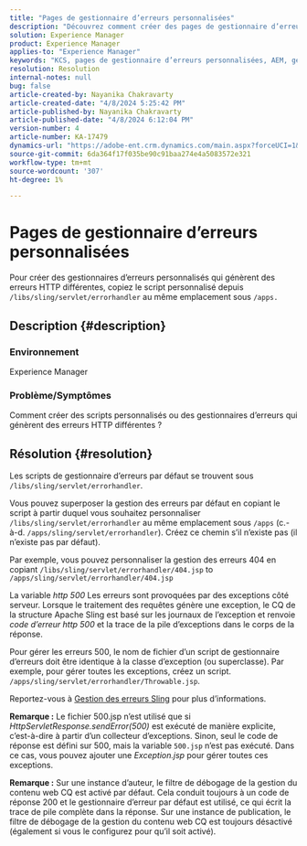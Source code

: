 ```yaml
---
title: "Pages de gestionnaire d’erreurs personnalisées"
description: "Découvrez comment créer des pages de gestionnaire d’erreurs personnalisées."
solution: Experience Manager
product: Experience Manager
applies-to: "Experience Manager"
keywords: "KCS, pages de gestionnaire d’erreurs personnalisées, AEM, gestionnaire d’expérience, "
resolution: Resolution
internal-notes: null
bug: false
article-created-by: Nayanika Chakravarty
article-created-date: "4/8/2024 5:25:42 PM"
article-published-by: Nayanika Chakravarty
article-published-date: "4/8/2024 6:12:04 PM"
version-number: 4
article-number: KA-17479
dynamics-url: "https://adobe-ent.crm.dynamics.com/main.aspx?forceUCI=1&pagetype=entityrecord&etn=knowledgearticle&id=c3ca4800-cdf5-ee11-a1fe-6045bd006295"
source-git-commit: 6da364f17f035be90c91baa274e4a5083572e321
workflow-type: tm+mt
source-wordcount: '307'
ht-degree: 1%

---
```


# Pages de gestionnaire d’erreurs personnalisées


Pour créer des gestionnaires d’erreurs personnalisés qui génèrent des erreurs HTTP différentes, copiez le script personnalisé depuis `/libs/sling/servlet/errorhandler` au même emplacement sous `/apps.`

## Description {#description}


### Environnement

Experience Manager

### Problème/Symptômes

Comment créer des scripts personnalisés ou des gestionnaires d’erreurs qui génèrent des erreurs HTTP différentes ?


## Résolution {#resolution}


Les scripts de gestionnaire d’erreurs par défaut se trouvent sous `/libs/sling/servlet/errorhandler`.

Vous pouvez superposer la gestion des erreurs par défaut en copiant le script à partir duquel vous souhaitez personnaliser `/libs/sling/servlet/errorhandler` au même emplacement sous `/apps` (c.-à-d. `/apps/sling/servlet/errorhandler`). Créez ce chemin s’il n’existe pas (il n’existe pas par défaut).

Par exemple, vous pouvez personnaliser la gestion des erreurs 404 en copiant `/libs/sling/servlet/errorhandler/404.jsp` to `/apps/sling/servlet/errorhandler/404.jsp`

La variable *http 500* Les erreurs sont provoquées par des exceptions côté serveur. Lorsque le traitement des requêtes génère une exception, le CQ de la structure Apache Sling est basé sur les journaux de l’exception et renvoie *code d’erreur http 500* et la trace de la pile d’exceptions dans le corps de la réponse.

Pour gérer les erreurs 500, le nom de fichier d’un script de gestionnaire d’erreurs doit être identique à la classe d’exception (ou superclasse). Par exemple, pour gérer toutes les exceptions, créez un script. `/apps/sling/servlet/errorhandler/Throwable.jsp`.

Reportez-vous à [Gestion des erreurs Sling](https://sling.apache.org/documentation/the-sling-engine/errorhandling.html) pour plus d’informations.

<b>Remarque :</b> Le fichier 500.jsp n’est utilisé que si *HttpServletResponse.sendError(500)* est exécuté de manière explicite, c’est-à-dire à partir d’un collecteur d’exceptions. Sinon, seul le code de réponse est défini sur 500, mais la variable `500.jsp` n’est pas exécuté. Dans ce cas, vous pouvez ajouter une *Exception.jsp* pour gérer toutes ces exceptions.

<b>Remarque :</b> Sur une instance d’auteur, le filtre de débogage de la gestion du contenu web CQ est activé par défaut. Cela conduit toujours à un code de réponse 200 et le gestionnaire d’erreur par défaut est utilisé, ce qui écrit la trace de pile complète dans la réponse. Sur une instance de publication, le filtre de débogage de la gestion du contenu web CQ est toujours désactivé (également si vous le configurez pour qu’il soit activé).

